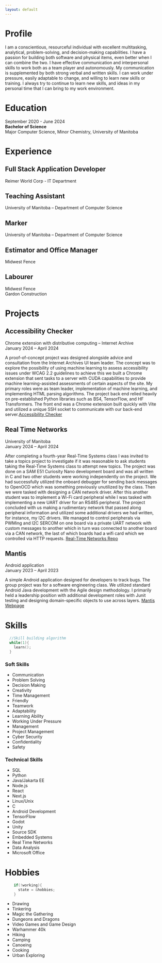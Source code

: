 ```yaml
---
layout: default
---
```


# Profile

I am a conscientious, resourceful individual with excellent multitasking, analytical, problem-solving, and decision-making capabilities. I have a passion for building both software and physical items, even better when I can combine the two. I have effective communication and interpersonal skills to work both as a team player and autonomously. My communication is supplemented by both strong verbal and written skills. I can work under pressure, easily adaptable to change, and willing to learn new skills or training. I always try to continue to learn new skills, and ideas in my personal time that I can bring to my work environment. 

# Education

September 2020 - June 2024  
**Bachelor of Science**  
Major Computer Science, Minor Chemistry, University of Manitoba  

# Experience
## Full Stack Application Developer
Reimer World Corp - IT Department    

## Teaching Assistant
University of Manitoba – Department of Computer Science    
  
## Marker
University of Manitoba – Department of Computer Science  

## Estimator and Office Manager
Midwest Fence  

## Labourer
Midwest Fence  
Gardon Construction  

# Projects

## Accessibility Checker
Chrome extension with distributive computing – Internet Archive  
January 2024 – April 2024  

A proof-of-concept project was designed alongside advice and consultation from the Internet Archives UI team leader. The concept was to explore the possibility of using machine learning to assess accessibility issues under WCAG 2.2 guidelines to achieve this we built a Chrome extension that sent tasks to a server with CUDA capabilities to provide machine learning-assisted assessments of certain aspects of the site. My primary roles were as team leader, implementation of machine learning, and implementing HTML parsing algorithms. The project back end relied heavily on pre-established Python libraries such as BS4, TensorFlow, and HF Transformers. The front end was a Chrome extension built quickly with Vite and utilized a unique SSH socket to communicate with our back-end server.[Accessibility Checker](https://github.com/AMarinic92/4560-IA-Accessibility-Checker)  

## Real Time Networks
University of Manitoba   
January 2024 – April 2024   

After completing a fourth-year Real-Time Systems class I was invited to take a topics project to investigate if it was reasonable to ask students taking the Real-Time Systems class to attempt new topics. The project was done on a SAM E51 Curiosity Nano development board and was all written in C and two other students were working independently on the project. We had successfully utilized the onboard debugger for sending back messages to OpenOCD which was something previously unutilized by the class. Then we were tasked with designing a CAN network driver. After this another student was to implement a Wi-Fi card peripheral while I was tasked with implementing a new UART driver for an RS485 peripheral. The project concluded with us making a rudimentary network that passed along peripheral information and utilized some additional drivers we had written, for instance, my I2C drivers. We managed to control peripherals via PWMing and I2C SERCOM on one board via a private UART network with custom messages to another which in turn was connected to another board via a CAN network, the last of which boards had a wifi card which we controlled via HTTP requests. [Real-Time Networks Repo](https://github.com/University-of-Manitoba-Computer-Science/RealTimeNetworking)

## Mantis
Android application  
January 2023 – April 2023  

A simple Android application designed for developers to track bugs. The group project was for a software engineering class. We utilized standard Android Java development with the Agile design methodology. I primarily held a leadership position with additional development roles with Junit testing and designing domain-specific objects to use across layers. [Mantis Webpage](https://rozennoureev.github.io/Mantis-website/)  


# Skills

```c
  //Skill building algorithm
  while(1){
    learn();
  }
```

### Soft Skills
* Communication
* Problem Solving
* Decision Making
* Creativity
* Time Management
* Friendly
* Teamwork
* Adaptability
* Learning Ability
* Working Under Pressure
* Management
* Project Management
* Cyber Security
* Confidentiality
* Safety

### Technical Skills
* SQL
* Python
* Java/Jakarta EE
* Node.js
* React
* Next.js
* Linux/Unix
* C
* Android Development
* TensorFlow
* Godot
* Unity
* Source SDK
* Embedded Systems
* Real Time Networks
* Data Analysis
* Microsoft Office

# Hobbies

```c
    if(!working){
      state = &hobbies;
    }
```
*   Drawing
*   Tinkering
*   Magic the Gathering
*   Dungeons and Dragons
*   Video Games and Game Design
*   Warhammer 40k
*   Hiking
*   Camping
*   Canoeing
*   Cooking
*   Urban Exploring 

